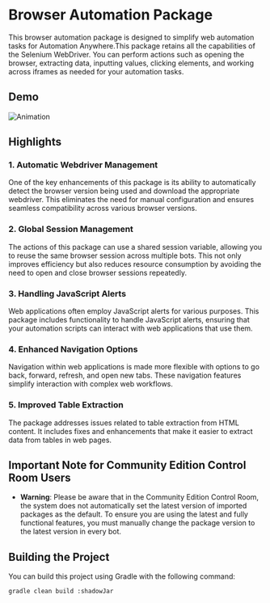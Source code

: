 # Browser Automation Package

This browser automation package is designed to simplify web automation tasks for Automation Anywhere.This package retains all the capabilities of the Selenium WebDriver. You can perform actions such as opening the browser, extracting data, inputting values, clicking elements, and working across iframes as needed for your automation tasks.

## Demo
![Animation](https://github.com/A360-Tools/Browser-Automation/assets/82057278/ceef22da-fc4d-4ff5-81d4-b202887f9afa)

## Highlights
### 1. Automatic Webdriver Management

One of the key enhancements of this package is its ability to automatically detect the browser version being used and download the appropriate webdriver. This eliminates the need for manual configuration and ensures seamless compatibility across various browser versions.

### 2. Global Session Management

The actions of this package can use a shared session variable, allowing you to reuse the same browser session across multiple bots. This not only improves efficiency but also reduces resource consumption by avoiding the need to open and close browser sessions repeatedly.

### 3. Handling JavaScript Alerts

Web applications often employ JavaScript alerts for various purposes. This package includes functionality to handle JavaScript alerts, ensuring that your automation scripts can interact with web applications that use them.

### 4. Enhanced Navigation Options

Navigation within web applications is made more flexible with options to go back, forward, refresh, and open new tabs. These navigation features simplify interaction with complex web workflows.

### 5. Improved Table Extraction

The package addresses issues related to table extraction from HTML content. It includes fixes and enhancements that make it easier to extract data from tables in web pages.

## Important Note for Community Edition Control Room Users
- **Warning**: Please be aware that in the Community Edition Control Room, the system does not automatically set the latest version of imported packages as the default. To ensure you are using the latest and fully functional features, you must manually change the package version to the latest version in every bot.

  
## Building the Project

You can build this project using Gradle with the following command:

```bash
gradle clean build :shadowJar
```
